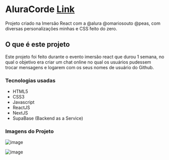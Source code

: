 <h1> AluraCorde <a href="https://alura-cord-jean-berly.vercel.app/">Link</a></h1>
Projeto criado na Imersão React com a @alura @omariosouto @peas, com diversas personalizações minhas e CSS feito do zero.
<h2> O que é este projeto </h2>
<p>
Este projeto foi feito durante o evento imersão react que durou 1 semana, no qual o objetivo era criar um chat online no qual
os usuários pudessem trocar mensagens e logarem com os seus nomes de usuário do Github.
</p>
<h3>Tecnologias usadas</h3>
<ul>
  <li>HTML5</li>
  <li>CSS3</li>
  <li>Javascript</li>
  <li>ReactJS</li>
  <li>NextJS</li>
  <li>SupaBase (Backend as a Service)</li>
</ul>
<h3>Imagens do Projeto</h3>

![image](https://user-images.githubusercontent.com/94989737/152411205-23d5cf84-3d2b-4634-a82b-5772148d4ed5.png)

![image](https://user-images.githubusercontent.com/94989737/152411342-8f9790f8-5bfa-4378-b796-cfa02de365cf.png)
